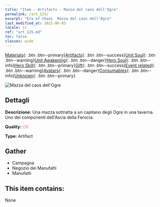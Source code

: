 ```yaml
---
title: "Item - Artifacts - Mazza del caos dell'Ogre"
permalink: /art_125/
excerpt: "Era of Chaos  Mazza del caos dell'Ogre"
last_modified_at: 2021-06-03
locale: it
ref: "art_125.md"
toc: false
classes: wide
---
```

 [Materials](/ItemsIT/){: .btn .btn--primary}[Artifacts](/ItemsIT/Artifacts/){: .btn .btn--success}[Unit Soul](/ItemsIT/UnitSoul/){: .btn .btn--warning}[Unit Awakening](/ItemsIT/UnitAwakening/){: .btn .btn--danger}[Hero Soul](/ItemsIT/HeroSoul/){: .btn .btn--info}[Hero Skill](/ItemsIT/HeroSkill/){: .btn .btn--primary}[Gift](/ItemsIT/Gift/){: .btn .btn--success}[Event related](/ItemsIT/Events/){: .btn .btn--warning}[Avatars](/ItemsIT/Avatars/){: .btn .btn--danger}[Consumables](/ItemsIT/Consumables/){: .btn .btn--info}[Unknown](/ItemsIT/Unknown/){: .btn .btn--primary}

 ![Mazza del caos dell'Ogre](/images/t/artifact_40311.png)

## Dettagli
 **Descrizione:** Una mazza sottratta a un capitano degli Ogre in una taverna. Uno dei componenti dell'Ascia della Ferocia.

 **Quality:** <span style="color: #DA70D6">OK</span>

 **Type:** Artifact

## Gather

*    Campagna 
*    Negozio dei Manufatti 
*    Manufatti 

## This item contains:

  None

